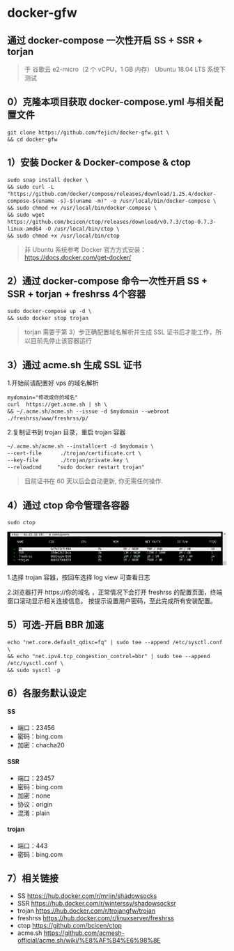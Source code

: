 # docker-gfw
## 通过 docker-compose 一次性开启 SS + SSR + torjan

> 于 谷歌云 e2-micro（2 个 vCPU，1 GB 内存） Ubuntu 18.04 LTS 系统下测试



## 0）克隆本项目获取 docker-compose.yml 与相关配置文件
```
git clone https://github.com/fejich/docker-gfw.git \
&& cd docker-gfw
```

## 1）安装 Docker & Docker-compose & ctop
```
sudo snap install docker \
&& sudo curl -L "https://github.com/docker/compose/releases/download/1.25.4/docker-compose-$(uname -s)-$(uname -m)" -o /usr/local/bin/docker-compose \
&& sudo chmod +x /usr/local/bin/docker-compose \
&& sudo wget https://github.com/bcicen/ctop/releases/download/v0.7.3/ctop-0.7.3-linux-amd64 -O /usr/local/bin/ctop \
&& sudo chmod +x /usr/local/bin/ctop
```
> 非 Ubuntu 系统参考 Docker 官方方式安装：https://docs.docker.com/get-docker/

## 2）通过 docker-compose 命令一次性开启 SS + SSR  + torjan + freshrss 4个容器
```
sudo docker-compose up -d \
&& sudo docker stop trojan
```
> torjan 需要于第 3）步正确配置域名解析并生成 SSL 证书后才能工作，所以目前先停止该容器运行

## 3）通过 acme.sh 生成 SSL 证书
1.开始前请配置好 vps 的域名解析
```
mydomain="修改成你的域名"
curl  https://get.acme.sh | sh \
&& ~/.acme.sh/acme.sh --issue -d $mydomain --webroot ./freshrss/www/freshrss/p/
```
2.复制证书到 trojan 目录，重启 trojan 容器
```
~/.acme.sh/acme.sh --installcert -d $mydomain \
--cert-file      ./trojan/certificate.crt \
--key-file       ./trojan/private.key \
--reloadcmd     "sudo docker restart trojan"
```
> 目前证书在 60 天以后会自动更新, 你无需任何操作.

## 4）通过 ctop 命令管理各容器
```
sudo ctop
```
<p align="center"><img src="ctop.png" alt="ctop"/></p>
1.选择 trojan 容器，按回车选择 log view 可查看日志

2.浏览器打开 https://你的域名 ，正常情况下会打开 freshrss 的配置页面，终端窗口滚动显示相关连接信息。
  按提示设置用户密码，至此完成所有安装配置。

## 5）可选-开启 BBR 加速
```
echo "net.core.default_qdisc=fq" | sudo tee --append /etc/sysctl.conf \
&& echo "net.ipv4.tcp_congestion_control=bbr" | sudo tee --append /etc/sysctl.conf \
&& sudo sysctl -p
```

## 6）各服务默认设定
#### SS
+ 端口：23456
+ 密码：bing.com
+ 加密：chacha20

#### SSR 
+ 端口：23457
+ 密码：bing.com
+ 加密：none
+ 协议：origin
+ 混淆：plain

#### trojan
+ 端口：443
+ 密码：bing.com

## 7）相关链接
+ SS                     https://hub.docker.com/r/mrjin/shadowsocks
+ SSR                    https://hub.docker.com/r/winterssy/shadowsocksr
+ trojan                https://hub.docker.com/r/trojangfw/trojan
+ freshrss               https://hub.docker.com/r/linuxserver/freshrss
+ ctop                https://github.com/bcicen/ctop
+ acme.sh           https://github.com/acmesh-official/acme.sh/wiki/%E8%AF%B4%E6%98%8E

